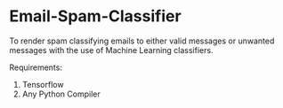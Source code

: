 # Email-Spam-Classifier
To render spam classifying emails to either valid messages or unwanted messages with the use of Machine Learning classifiers.

Requirements:
1. Tensorflow
2. Any Python Compiler
